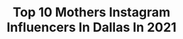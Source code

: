 ---
title: Top 10 Mothers Instagram Influencers In Dallas In 2021
description: >-
  Find top mothers Instagram influencers in Dallas in 2021. Most popular hashtags: #mothersday #happymothersday #mother.
platform: Instagram
hits: 47
text_top: See the best Instagram accounts on inBeat.
text_bottom: Our database holds 47 Instagram influencers like this in Dallas, United States for you to collaborate.
profiles:
  - username: "historyfromeveryday"
    fullname: >-
      History Everyday
    bio: >-
      Fan of History? Follow this page - I share images from iconic and controversial historical events, encouraging discussion and debate.
    location: "United States"
    followers: 40233
    engagement: 439
    commentsToLikes: 0.026201
    id: ck14lf2lhuc6m0i19povrx09r
    verified: false
    hashtags: "#politics, #uk, #colorized, #germany"
  - username: "iinkstar_pinkyy"
    fullname: >-
      Pinkyy Montana❣️
    bio: >-
      I’m Always Picture Perfect 🎀📸 •Model •Mother •Entrepreneur #DallasTx #LongLiveMyBrothersAndMyPapa snapchat: iinkyypinkyy @pinkyymontana
    location: "United States"
    followers: 135816
    engagement: 118
    commentsToLikes: 0.027372
    id: ck8szkvedou700j78u9jkqdoo
    verified: false
    hashtags: "#yeah, #oh, #ok, #actinguhfool"
  - username: "quewhyareaye"
    fullname: >-
      Slim 🍷
    bio: >-
      Kyra. 26. Black Queen✊🏾👑 Born in Miami. Chicago in My Blood. Residing in Dallas. Model. Mother to a Princess #CZH #10ten 🌻🍼💕
    location: "United States"
    followers: 9066
    engagement: 646
    commentsToLikes: 0.062192
    id: ck5qe6iytyylb0i11omguapc3
    verified: false
    hashtags: "#1010, #westcoastmeetsmiamidade, #dontrushchallenge, #tenten"
  - username: "mommadeesimmons"
    fullname: >-
      Dee Simmons
    bio: >-
      🌟Featured on Bravo's Real Housewives of Dallas #RHOD 👩‍👧Mother to the beautiful @dandrasimmons PR/Media Inquires: realdeesimmons@gmail.com
    location: "United States"
    followers: 29525
    engagement: 219
    commentsToLikes: 0.037599
    id: ck55mbz6i3mj40i11eicdkwg4
    verified: false
    hashtags: "#mommadee, #dandrasimmons, #rhod"
  - username: "iamascia"
    fullname: >-
      ascia | i am ascia
    bio: >-
      in His name, our place of gratitude. mother. writer. beauty. wellness. style. dallas // dc email: team.iamascia@gmail.com
    location: "United States"
    followers: 121331
    engagement: 244
    commentsToLikes: 0.067384
    id: ck15up108o7ds0i19d4o30nzw
    verified: false
    hashtags: "#prospertx, #rowenta, #totstotoddlers, #curlyhairgirls"
  - username: "shaymccray"
    fullname: >-
      "Shay McCray"
    bio: >-
      Host of @theshaymccrayshow #FUBURadio #iHEARTRadio Owner of @leshayboutique Seen on BET, VH1 & OWN
    location: "United States"
    followers: 14722
    engagement: 138
    commentsToLikes: 0.095422
    id: ck0tt7dz11h3q0i19v85v5xcj
    verified: false
    hashtags: "#la, #mom, #stayhome, #shoes"
  - username: "allieeayers"
    fullname: >-
      Allie Ayers
    bio: >-
      Model & Entrepreneur | Founder of @bissyswim | Coach at @themodelcoaches Wilhelmina • LA Kim Dawson • Dallas Brink • OKC The Model Coaches • Mother
    location: "United States"
    followers: 74065
    engagement: 154
    commentsToLikes: 0.021875
    id: ck0ucc2xjgjt30i19ovubex62
    verified: true
    hashtags: "#siswimsearch2021, #feelgoodfuel"
  - username: "we.the.birds"
    fullname: >-
      WE THE BIRDS
    bio: >-
      Same but different; we’re all birds A #lifestyle #brand founded by #sisters 👯‍♀️ #macarons 👉🏻 @we.the.birds.macarons Collabs 👉🏻 hello@wethebirds.com
    location: "United States"
    followers: 27805
    engagement: 274
    commentsToLikes: 0.018312
    id: ck5pyolmzx13x0i11h9gnfzr9
    verified: false
    hashtags: "#thanksgiving, #macarons, #wethebirdsmacarons, #lipkits"
  - username: "il_never_quit"
    fullname: >-
      Adam Butler
    bio: >-
      Business inquiries: @joemugrabi Foxboro📍 Dallas📍🏡 Nashville📍🏫 New England Patriot #70
    location: "United States"
    followers: 49604
    engagement: 730
    commentsToLikes: 0.019625
    id: ck5zrvr0cxctu0i14zy4pzc5f
    verified: true
    hashtags: "#gopats, #fatherdaughter, #girldad, #patriots"
  - username: "deecorseytattoos"
    fullname: >-
      D E R E K   C O R S E Y
    bio: >-
      🐐 🇨🇱Dallas, Tx (469) 755-9769 👍🏾Please select the “TEXT” tab for tattoo inquiries!!! 🙅🏾‍♂️DO NOT select the “Message” tab
    location: "United States"
    followers: 11541
    engagement: 462
    commentsToLikes: 0.038746
    id: ck9wdxqs1hqua0j78altw3va1
    verified: false
    hashtags: "#realismtattoo, #inkedmag, #tattooist, #inked"
---